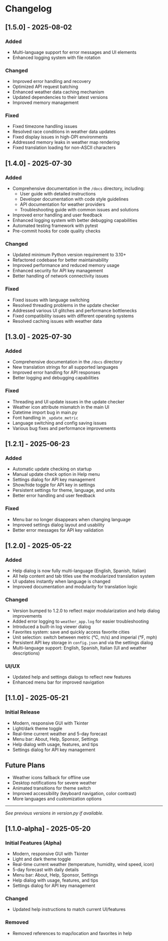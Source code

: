 # Changelog

## [1.5.0] - 2025-08-02

### Added

- Multi-language support for error messages and UI elements
- Enhanced logging system with file rotation

### Changed

- Improved error handling and recovery
- Optimized API request batching
- Enhanced weather data caching mechanism
- Updated dependencies to their latest versions
- Improved memory management

### Fixed

- Fixed timezone handling issues
- Resolved race conditions in weather data updates
- Fixed display issues in high-DPI environments
- Addressed memory leaks in weather map rendering
- Fixed translation loading for non-ASCII characters

## [1.4.0] - 2025-07-30

### Added

- Comprehensive documentation in the `/docs` directory, including:
  - User guide with detailed instructions
  - Developer documentation with code style guidelines
  - API documentation for weather providers
  - Troubleshooting guide with common issues and solutions
- Improved error handling and user feedback
- Enhanced logging system with better debugging capabilities
- Automated testing framework with pytest
- Pre-commit hooks for code quality checks

### Changed

- Updated minimum Python version requirement to 3.10+
- Refactored codebase for better maintainability
- Improved performance and reduced memory usage
- Enhanced security for API key management
- Better handling of network connectivity issues

### Fixed

- Fixed issues with language switching
- Resolved threading problems in the update checker
- Addressed various UI glitches and performance bottlenecks
- Fixed compatibility issues with different operating systems
- Resolved caching issues with weather data

## [1.3.0] - 2025-07-30

### Added

- Comprehensive documentation in the `/docs` directory
- New translation strings for all supported languages
- Improved error handling for API responses
- Better logging and debugging capabilities

### Fixed

- Threading and UI update issues in the update checker
- Weather icon attribute mismatch in the main UI
- Datetime import bug in main.py
- Font handling in `_update_metric`
- Language switching and config saving issues
- Various bug fixes and performance improvements

## [1.2.1] - 2025-06-23

### Added

- Automatic update checking on startup
- Manual update check option in Help menu
- Settings dialog for API key management
- Show/hide toggle for API key in settings
- Persistent settings for theme, language, and units
- Better error handling and user feedback

### Fixed

- Menu bar no longer disappears when changing language
- Improved settings dialog layout and usability
- Better error messages for API key validation

## [1.2.0] - 2025-05-22

### Added

- Help dialog is now fully multi-language (English, Spanish, Italian)
- All help content and tab titles use the modularized translation system
- UI updates instantly when language is changed
- Improved documentation and modularity for translation logic

### Changed

- Version bumped to 1.2.0 to reflect major modularization and help dialog improvements
- Added error logging to `weather_app.log` for easier troubleshooting
- Introduced a built-in log viewer dialog
- Favorites system: save and quickly access favorite cities
- Unit selection: switch between metric (°C, m/s) and imperial (°F, mph)
- Persistent API key storage in `config.json` and via the settings dialog
- Multi-language support: English, Spanish, Italian (UI and weather descriptions)

### UI/UX

- Updated help and settings dialogs to reflect new features
- Enhanced menu bar for improved navigation

## [1.1.0] - 2025-05-21

### Initial Release

- Modern, responsive GUI with Tkinter
- Light/dark theme toggle
- Real-time current weather and 5-day forecast
- Menu bar: About, Help, Sponsor, Settings
- Help dialog with usage, features, and tips
- Settings dialog for API key management

## Future Plans

- Weather icons fallback for offline use
- Desktop notifications for severe weather
- Animated transitions for theme switch
- Improved accessibility (keyboard navigation, color contrast)
- More languages and customization options

---
*See previous versions in version.py if available.*

## [1.1.0-alpha] - 2025-05-20

### Initial Features (Alpha)

- Modern, responsive GUI with Tkinter
- Light and dark theme toggle
- Real-time current weather (temperature, humidity, wind speed, icon)
- 5-day forecast with daily details
- Menu bar: About, Help, Sponsor, Settings
- Help dialog with usage, features, and tips
- Settings dialog for API key management

### Changed

- Updated help instructions to match current UI/features

### Removed

- Removed references to map/location and favorites in help
